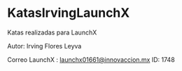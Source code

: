 # KatasIrvingLaunchX
Katas realizadas para LaunchX

Autor: Irving Flores Leyva

Correo LaunchX : launchx01661@innovaccion.mx
ID: 1748
